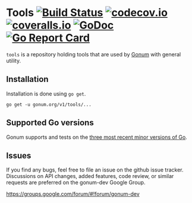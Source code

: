 # Tools [![Build Status](https://travis-ci.org/gonum/tools.svg?branch=master)](https://travis-ci.org/gonum/tools) [![codecov.io](https://codecov.io/gh/gonum/tools/branch/master/graph/badge.svg)](https://codecov.io/gh/gonum/tools) [![coveralls.io](https://coveralls.io/repos/gonum/tools/badge.svg?branch=master&service=github)](https://coveralls.io/github/gonum/tools?branch=master) [![GoDoc](https://godoc.org/gonum.org/v1/tools?status.svg)](https://godoc.org/gonum.org/v1/tools) [![Go Report Card](https://goreportcard.com/badge/github.com/gonum/tools)](https://goreportcard.com/report/github.com/gonum/tools)

`tools` is a repository holding tools that are used by [Gonum](https://gonum.org) with general utility.

## Installation

Installation is done using `go get`.
```
go get -u gonum.org/v1/tools/...
```

## Supported Go versions

Gonum supports and tests on the [three most recent minor versions of Go](https://github.com/gonum/tools/blob/master/.travis.yml#L6-L11).

## Issues

If you find any bugs, feel free to file an issue on the github issue tracker. Discussions on API changes, added features, code review, or similar requests are preferred on the gonum-dev Google Group.

https://groups.google.com/forum/#!forum/gonum-dev

